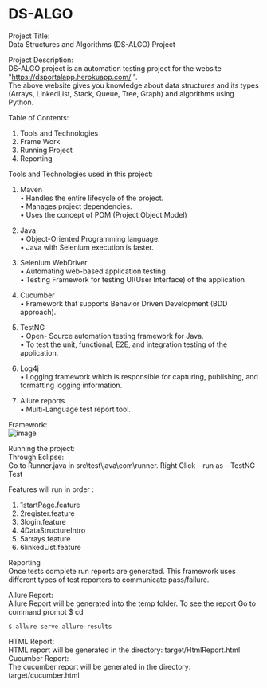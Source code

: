 # DS-ALGO
Project Title:   
   Data Structures and Algorithms (DS-ALGO) Project 

Project Description:    
     DS-ALGO project is an automation testing project for the website "https://dsportalapp.herokuapp.com/ ".     
The above website gives you knowledge about data structures and its types (Arrays, LinkedList, Stack, Queue, Tree, Graph) and algorithms using Python.

Table of Contents:
1.	Tools and Technologies
2.	Frame Work
3.	Running Project
4.	Reporting

Tools and Technologies used in this project:

1.	Maven      
•	Handles the entire lifecycle of the project.    
•	Manages project dependencies.    
•	Uses the concept of POM (Project Object Model)    

2.	Java    
•	Object-Oriented Programming language.    
•	Java with Selenium execution is faster.    

3.	Selenium WebDriver    
•	Automating web-based application testing    
•	Testing Framework for testing UI(User Interface) of the application    

4.	Cucumber    
•	Framework that supports Behavior Driven Development (BDD approach).   

5.	TestNG   
•	Open- Source automation testing framework for Java.    
•	To test the unit, functional, E2E, and integration testing of the application.     

6.	Log4j    
•	Logging framework which is responsible for capturing, publishing, and formatting logging information.    

7.	Allure reports    
•	Multi-Language test report tool.    

Framework:             
![image](https://user-images.githubusercontent.com/97117913/211368468-0149f553-6399-4dfe-894e-3f8e18446b64.png)



Running the project:    
    Through Eclipse:	
      	Go to Runner.java in  src\test\java\com\runner.
        Right Click – run as – TestNG Test

Features will run in order :     
1.	1startPage.feature   
2.	2register.feature   
3.	3login.feature   
4.	4DataStructureIntro    
5.	5arrays.feature    
6.	6linkedList.feature    


Reporting      
Once tests complete run reports are generated. This framework uses different types of test reporters to communicate pass/failure.

Allure Report:          
Allure Report will be generated into the temp folder. To see the report
Go to command prompt
	$ cd <Project Directory>

	$ allure serve allure-results

HTML Report:           
HTML report will be generated in the directory: 
target/HtmlReport.html       
Cucumber Report:        
	The cucumber report will be generated in the directory:
			target/cucumber.html

